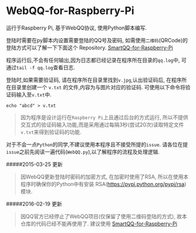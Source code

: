 WebQQ-for-Raspberry-Pi
=======================================
运行于Raspberry Pi, 基于WebQQ协议, 使用Python脚本编写.

登陆时需要在py脚本内设置需要登陆的QQ号及密码,
如需使用`二维码`(QRCode)的登陆方式可以了解一下下面这个 Repository.
[SmartQQ-for-Raspberry-Pi](https://github.com/xqin/SmartQQ-for-Raspberry-Pi)

程序运行后,不会有任何输出,因为日志都已经记录在程序所在目录的`qq.log`中,
可通过`tail -f qq.log`查看日志.

登陆时,如果需要验证码, 请在程序所在目录里找到`v.jpg`,认出验证码后,
在程序所在目录里创建一个 `v.txt` 的文件,内容为与图片对应的验证码.
可使用以下命令将验证码输入至`v.txt`中.
```
echo "abcd" > v.txt
```
>因为程序是设计运行在`Raspberry Pi`上且通过后台的方式运行,
>所以不提供交互式的验证码输入功能,而是采用通过每隔3秒(尝试20次)读取特定文件`v.txt`来得到验证码的功能.

对于不会一点`Python`的同学,不建议使用本程序且不接受所提的`issue`.
请各位在提`issue`之前先阅读一遍代码(`WebQQ.py`),以了解程序的流程及处理逻辑.

#####2015-03-25 更新
>因WebQQ更新登陆时密码的加密方式, 在加密时使用了RSA, 所以在使用本程序时确保你的Python中有安装 RSA(https://pypi.python.org/pypi/rsa) 模块.

#####2016-02-19 更新
>因QQ官方已经停止了WebQQ项目(仅保留了使用二维码登陆的方式), 故本仓库的代码已经不能再使用了.
>建议使用 [SmartQQ-for-Raspberry-Pi](https://github.com/xqin/SmartQQ-for-Raspberry-Pi)


